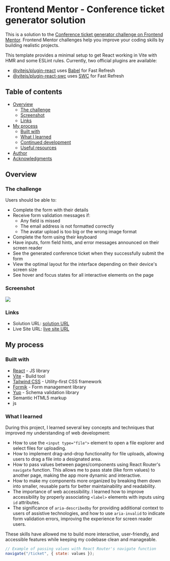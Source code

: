 # Frontend Mentor - Conference ticket generator solution

This is a solution to the [Conference ticket generator challenge on Frontend Mentor](https://www.frontendmentor.io/challenges/conference-ticket-generator-oq5gFIU12w). Frontend Mentor challenges help you improve your coding skills by building realistic projects.

This template provides a minimal setup to get React working in Vite with HMR and some ESLint rules.
Currently, two official plugins are available:

- [@vitejs/plugin-react](https://github.com/vitejs/vite-plugin-react/blob/main/packages/plugin-react/README.md) uses [Babel](https://babeljs.io/) for Fast Refresh
- [@vitejs/plugin-react-swc](https://github.com/vitejs/vite-plugin-react-swc) uses [SWC](https://swc.rs/) for Fast Refresh

## Table of contents

- [Overview](#overview)
  - [The challenge](#the-challenge)
  - [Screenshot](#screenshot)
  - [Links](#links)
- [My process](#my-process)
  - [Built with](#built-with)
  - [What I learned](#what-i-learned)
  - [Continued development](#continued-development)
  - [Useful resources](#useful-resources)
- [Author](#author)
- [Acknowledgments](#acknowledgments)

## Overview

### The challenge

Users should be able to:

- Complete the form with their details
- Receive form validation messages if:
  - Any field is missed
  - The email address is not formatted correctly
  - The avatar upload is too big or the wrong image format
- Complete the form using their keyboard
- Have inputs, form field hints, and error messages announced on their screen reader
- See the generated conference ticket when they successfully submit the form
- View the optimal layout for the interface depending on their device's screen size
- See hover and focus states for all interactive elements on the page

### Screenshot

![](/Screenshot%202025-02-17%20at%2009-46-22%20Ticket%20Generator.png)

### Links

- Solution URL: [ solution URL ](https://github.com/Shaimaa01/Conference-ticket-generator)
- Live Site URL: [ live site URL ](https://conference-ticket-generator-kohl.vercel.app/)

## My process

### Built with

- [React](https://reactjs.org/) - JS library
- [Vite](https://vitejs.dev/) - Build tool
- [Tailwind CSS](https://tailwindcss.com/) - Utility-first CSS framework
- [Formik](https://formik.org/) - Form management library
- [Yup](https://github.com/jquense/yup) - Schema validation library
- Semantic HTML5 markup
- js

### What I learned

During this project, I learned several key concepts and techniques that improved my understanding of web development:

- How to use the `<input type="file">` element to open a file explorer and select files for uploading.
- How to implement drag-and-drop functionality for file uploads, allowing users to drag a file into a designated area.
- How to pass values between pages/components using React Router's `navigate` function. This allows me to pass state (like form values) to another page, making the app more dynamic and interactive.
- How to make my components more organized by breaking them down into smaller, reusable parts for better maintainability and readability.
- The importance of web accessibility. I learned how to improve accessibility by properly associating `<label>` elements with inputs using `id` attributes.
- The significance of `aria-describedby` for providing additional context to users of assistive technologies, and how to use `aria-invalid` to indicate form validation errors, improving the experience for screen reader users.

These skills have allowed me to build more interactive, user-friendly, and accessible features while keeping my codebase clean and manageable.

```js
// Example of passing values with React Router's navigate function
navigate("/ticket", { state: values });
```
